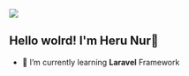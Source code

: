 ![](https://media.giphy.com/media/v1.Y2lkPWVjZjA1ZTQ3ZmpsbTdzOXZhOTA3NmhrOHFmNDdkd3d4MThpOWV0aWhldWkwN3VzOCZlcD12MV9naWZzX3NlYXJjaCZjdD1n/glOTlYjxdxbitqcIgK/giphy.gif)

## Hello wolrd! I'm Heru Nur👋

<!--
**ruleksz/ruleksz** is a ✨ _special_ ✨ repository because its `README.md` (this file) appears on your GitHub profile.

Here are some ideas to get you started:

- 🔭 I’m currently working on ...
- 🌱 I’m currently learning ...
- 👯 I’m looking to collaborate on ...
- 🤔 I’m looking for help with ...
- 💬 Ask me about ...
- 📫 How to reach me: ...
- 😄 Pronouns: ...
- ⚡ Fun fact: ...
-->

- 🌱 I’m currently learning **Laravel** Framework